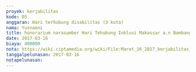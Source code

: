 ```yaml
---
proyek: kerjabilitas
kode: D5
anggaran: Hari terhubung disabilitas (3 kota)
nama: Yusnaeni
title: honorarium narasumber Hari Tehubung Inklusi Makassar a.n Bambang Permadi
date: 2017-03-16
biaya: 400000
nota: https://wiki.ciptamedia.org/wiki/File:Maret_16_2017_kerjabilitas_D5_narsum_4_neni926.jpg
tanggalpelunasan: 2017-03-16
notapelunasan:
---
```

